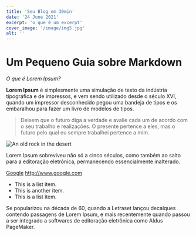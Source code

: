 ```yaml
---
title: 'Seu Blog em 30min'
date: '24 June 2021'
excerpt: 'o que é um excerpt'
cover_image: '/image/img5.jpg'
alt: ''
---
```

# Um Pequeno Guia sobre Markdown

*O que é Lorem Ipsum?*

**Lorem Ipsum** é simplesmente uma simulação de texto da indústria tipográfica e de impressos, e vem sendo utilizado desde o século XVI, quando um impressor desconhecido pegou uma bandeja de tipos e os embaralhou para fazer um livro de modelos de tipos.

> Deixem que o futuro diga a verdade e avalie cada um de acordo com o seu trabalho e realizações. O presente pertence a eles, mas o futuro pelo qual eu sempre trabalhei pertence a mim.

![An old rock in the desert](/image/img5.jpg "...")

Lorem Ipsum sobreviveu não só a cinco séculos, como também ao salto para a editoração eletrônica, permanecendo essencialmente inalterado.

[Google](http://www.google.com)
<http://www.google.com>

- This is a list item.
- This is another item.
- This is a list item.

Se popularizou na década de 60, quando a Letraset lançou decalques contendo passagens de Lorem Ipsum, e mais recentemente quando passou a ser integrado a softwares de editoração eletrônica como Aldus PageMaker.